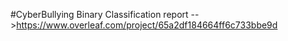 #CyberBullying Binary Classification
report -->https://www.overleaf.com/project/65a2df184664ff6c733bbe9d

